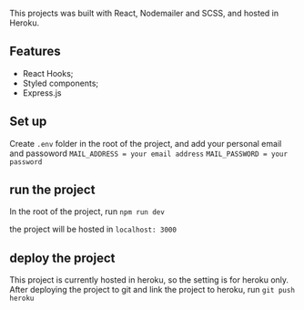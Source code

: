 This projects was built with React, Nodemailer and SCSS, and hosted in Heroku.

## Features

- React Hooks;
- Styled components;
- Express.js

## Set up

Create `.env` folder in the root of the project, and add your personal email and passoword
`MAIL_ADDRESS = your email address`
`MAIL_PASSWORD = your password`

## run the project

In the root of the project, run
`npm run dev`

the project will be hosted in `localhost: 3000`

## deploy the project

This project is currently hosted in heroku, so the setting is for heroku only.
After deploying the project to git and link the project to heroku, run
`git push heroku`

